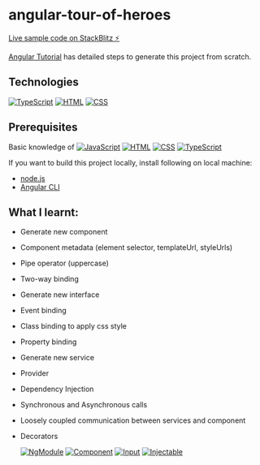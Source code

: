 # angular-tour-of-heroes

[Live sample code on StackBlitz ⚡️](https://stackblitz.com/edit/angular-ivy-olwyad)

<a href="https://angular.io/tutorial">Angular Tutorial</a> has detailed steps to generate this project from scratch.

## Technologies
<a href="https://www.typescriptlang.org/"><img alt="TypeScript" src="https://img.shields.io/badge/typescript-blue"/></a>
<a href="https://developer.mozilla.org/en-US/docs/Glossary/HTML5"><img alt="HTML" src="https://img.shields.io/badge/HTML-yellow"/></a>
<a href="https://developer.mozilla.org/en-US/docs/Web/CSS"><img alt="CSS" src="https://img.shields.io/badge/CSS-brightgreen"/></a>

## Prerequisites

Basic knowledge of <a href="https://developer.mozilla.org/en-US/docs/Web/JavaScript/A_re-introduction_to_JavaScript"><img alt="JavaScript" src="https://img.shields.io/badge/JavaScript-orange"/></a>
<a href="https://developer.mozilla.org/en-US/docs/Learn/HTML/Introduction_to_HTML"><img alt="HTML" src="https://img.shields.io/badge/HTML-brightgreen"/></a>
<a href="https://developer.mozilla.org/en-US/docs/Learn/CSS/First_steps"><img alt="CSS" src="https://img.shields.io/badge/CSS-yellow"/></a>
<a href="https://www.typescriptlang.org/"><img alt="TypeScript" src="https://img.shields.io/badge/typescript-blue"/></a>

If you want to build this project locally, install following on local machine:
- [node.js](https://nodejs.org/en/)
- [Angular CLI](https://angular.io/cli)


## What I learnt:
- Generate new component
- Component metadata (element selector, templateUrl, styleUrls)
- Pipe operator (uppercase)
- Two-way binding
- Generate new interface
- Event binding
- Class binding to apply css style
- Property binding
- Generate new service
- Provider
- Dependency Injection
- Synchronous and Asynchronous calls
- Loosely coupled communication between services and component
- Decorators

  <a href="https://angular.io/api/core/NgModule"><img alt="NgModule" src="https://img.shields.io/badge/@NgModule-blue"/></a>
  <a href="https://angular.io/api/core/Component"><img alt="Component" src="https://img.shields.io/badge/@Component-blue"/></a>
  <a href="https://angular.io/guide/inputs-outputs"><img alt="Input" src="https://img.shields.io/badge/@Input-blue"/></a>
  <a href="https://angular.io/api/core/Injectable"><img alt="Injectable" src="https://img.shields.io/badge/@Injectable-blue"/></a>
